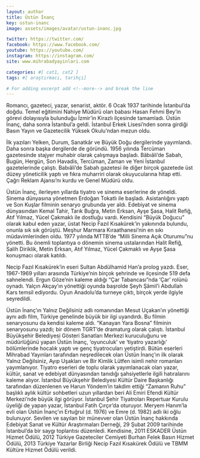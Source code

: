```yaml
---
layout: author
title: Üstün İnanç
key: ustun-inanc
image: assets/images/avatar/ustun-inanc.jpg

twitter: https://twitter.com/
facebook: https://www.facebook.com/
youtube: https://youtube.com/
instagram: https://instagram.com/
site: www.mihrabadyayinlari.com

categories: #[ cat1, cat2 ]
tags: #[ araştırmacı, tarihçi]

# For adding excerpt add <!--more--> and break the line
---
```

Romancı, gazeteci, yazar, senarist, aktör. 6 Ocak 1937 tarihinde İstanbul’da doğdu. Temel eğitimini Nahiye Müdürü olan babası Hasan Fehmi Bey’in görevi dolayısıyla bulunduğu İzmir’in Kirazlı ilçesinde tamamladı. Üstün İnanç, daha sonra İstanbul’a geldi. İstanbul Erkek Lisesi’nden sonra girdiği Basın Yayın ve Gazetecilik Yüksek Okulu’ndan mezun oldu.

İlk yazıları Yelken, Durum, Sanatkâr ve Büyük Doğu dergilerinde yayımlandı. Daha sonra başka dergilerde de göründü. 1956 yılında Tercüman gazetesinde stajyer muhabir olarak çalışmaya başladı. Bâbıâli’de Sabah, Bugün, Hergün, Son Havadis, Tercüman, Zaman ve Yeni İstanbul gazetelerinde çalıştı. Babıâli’de Sabah gazetesi ile diğer birçok gazetede üst düzey yöneticilik yaptı ve fıkra muharriri olarak okuyucularına hitap etti. Çağrı Reklam Ajansı’nı kurdu ve Genel Müdürü oldu.

Üstün İnanç, ilerleyen yıllarda tiyatro ve sinema eserlerine de yöneldi. Sinema dünyasına yönetmen Erdoğan Tokatlı ile başladı. Asistanlığını yaptı ve Son Kuşlar filminin senaryo grubunda yer aldı. Edebiyat ve sinema dünyasından Kemal Tahir, Tarık Buğra, Metin Erksan, Ayşe Şasa, Halit Refiğ, Atıf Yılmaz, Yücel Çakmaklı ile dostluğu vardı. Kendisini “Büyük Doğucu” olarak kabul eden yazar, üstat Necip Fazıl Kısakürek’in yakınında bulundu, onunla sık sık görüştü. Meşhur Marmara Kıraathanesi’nin en sıkı müdavimlerinden oldu. 1977 yılında MTTB’de “Milli Sinema Açık Oturumu”nu yönetti. Bu önemli toplantıya o dönemin sinema ustalarından Halit Refiğ, Salih Diriklik, Metin Erksan, Atıf Yılmaz, Yücel Çakmaklı ve Ayşe Şasa konuşmacı olarak katıldı.

Necip Fazıl Kısakürek’in eseri Sultan Abdülhamid Han’a prolog yazdı. Eser, 1967-1969 yılları arasında Türkiye’nin birçok şehrinde ve ilçesinde 519 defa sahnelendi. Ergun Göze’nin kaleme aldığı “Çar Tabancası”nda ‘Çar’ rolünü oynadı. Yalçın Akçay’ın yönettiği oyunda başrolde Şeyh Şâmil’i Abdullah Kars temsil ediyordu. Oyun Anadolu’da turneye çıktı, birçok yerde ilgiyle seyredildi.

Üstün İnanç’ın Yalnız Değilsiniz adlı romanından Mesut Uçakan’ın yönettiği aynı adlı film, Türkiye genelinde büyük bir ilgi uyandırdı. Bu filmin senaryosunu da kendisi kaleme aldı. “Kanayan Yara Bosna” filminin senaryosunu yazdı; bir dönem TGRT’de dramaturg olarak çalıştı. İstanbul Büyükşehir Belediyesi Gösteri Sanatları Merkezi kuruculuğunu ve müdürlüğünü yapan Üstün İnanç, ‘oyunculuk’ ve ‘tiyatro yazarlığı’ bölümlerinde hocalık yaptı ve genç tiyatrocuları yetiştirdi. Bütün eserleri Mihrabad Yayınları tarafından neşredilecek olan Üstün İnanç’ın ilk olarak Yalnız Değilsiniz, Ayıp Uşakları ve Bir Kimlik Lütfen isimli nehir romanları yayımlanıyor. Tiyatro eserleri de toplu olarak yayımlanacak olan yazar, kültür, sanat ve edebiyat dünyasından tanıdığı şahsiyetlerle ilgili hatıralarını kaleme alıyor. İstanbul Büyükşehir Belediyesi Kültür Daire Başkanlığı tarafından düzenlenen ve Harun Yöndem’in takdim ettiği “Zamanın Ruhu” başlıklı aylık kültür sohbetleri uzun yıllardan beri Ali Emiri Efendi Kültür Merkezi’nde büyük ilgi görüyor. İstanbul Şehir Tiyatroları Repertuar Kurulu üyeliği de yapan yazar, İstanbul Fatih Çırçır’da oturuyor. Meryem Hanım’la evli olan Üstün İnanç’ın Ertuğrul (d. 1976) ve Emre (d. 1982) adlı iki oğlu bulunuyor. Sevilen ve sayılan bir münevver olan Üstün İnanç hakkında Edebiyat Sanat ve Kültür Araştırmaları Derneği, 29 Şubat 2009 tarihinde İstanbul’da bir saygı toplantısı düzenledi. Kendisine, 2011 ESKADER Üstün Hizmet Ödülü, 2012 Türkiye Gazeteciler Cemiyeti Burhan Felek Basın Hizmet Ödülü, 2013 Türkiye Yazarlar Birliği Necip Fazıl Kısakürek Ödülü ve TBMM Kültüre Hizmet Ödülü verildi.